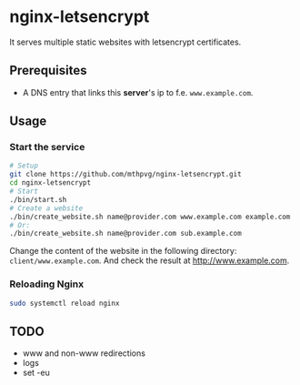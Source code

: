 # nginx-letsencrypt

It serves multiple static websites with letsencrypt certificates.

## Prerequisites
- A DNS entry that links this **server**'s ip to f.e. `www.example.com`.

## Usage

### Start the service

```bash
# Setup
git clone https://github.com/mthpvg/nginx-letsencrypt.git
cd nginx-letsencrypt
# Start
./bin/start.sh
# Create a website
./bin/create_website.sh name@provider.com www.example.com example.com
# Or:
./bin/create_website.sh name@provider.com sub.example.com
```
Change the content of the website in the following directory: `client/www.example.com`. And check the result at http://www.example.com.

### Reloading Nginx
```bash
sudo systemctl reload nginx
```

## TODO
- www and non-www redirections
- logs
- set -eu
